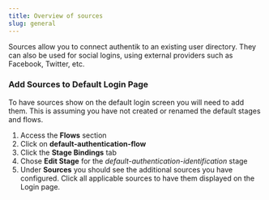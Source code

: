 ```yaml
---
title: Overview of sources
slug: general
---
```


Sources allow you to connect authentik to an existing user directory. They can also be used for social logins, using external providers such as Facebook, Twitter, etc.

### Add Sources to Default Login Page

To have sources show on the default login screen you will need to add them. This is assuming you have not created or renamed the default stages and flows.

1. Access the **Flows** section
2. Click on **default-authentication-flow**
3. Click the **Stage Bindings** tab
4. Chose **Edit Stage** for the _default-authentication-identification_ stage
5. Under **Sources** you should see the additional sources you have configured. Click all applicable sources to have them displayed on the Login page.
